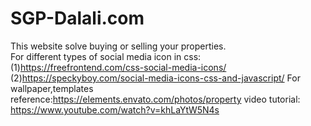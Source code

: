 # SGP-Dalali.com
This website solve buying or selling your properties.\
For different types of social media icon in css:
(1)https://freefrontend.com/css-social-media-icons/
(2)https://speckyboy.com/social-media-icons-css-and-javascript/
For wallpaper,templates reference:https://elements.envato.com/photos/property
video tutorial: https://www.youtube.com/watch?v=khLaYtW5N4s
